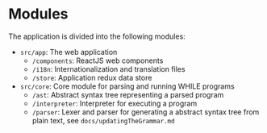 # Modules

The application is divided into the following modules:

-   `src/app`: The web application
    -   `/components`: ReactJS web components
    -   `/i18n`: Internationalization and translation files
    -   `/store`: Application redux data store
-   `src/core`: Core module for parsing and running WHILE programs
    -   `/ast`: Abstract syntax tree representing a parsed program
    -   `/interpreter`: Interpreter for executing a program
    -   `/parser`: Lexer and parser for generating a abstract syntax tree from plain text, see `docs/updatingTheGrammar.md`
